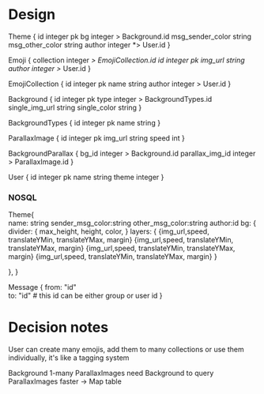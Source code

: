 # Design
Theme {
	id integer pk
	bg integer > Background.id
	msg_sender_color string
	msg_other_color string
	author integer *> User.id
}

Emoji {
    collection integer *> EmojiCollection.id
	id integer pk
	img_url string
	author integer >* User.id
}

EmojiCollection {
	id integer pk
	name string
	author integer > User.id
}

Background {
	id integer pk
	type integer > BackgroundTypes.id
	single_img_url string
	single_color string
}

BackgroundTypes {
	id integer pk
	name string
}

ParallaxImage {
	id integer pk
	img_url string
	speed int
}

BackgroundParallax {
	bg_id integer > Background.id
	parallax_img_id integer > ParallaxImage.id
}



User {
	id integer pk
	name string
	theme integer
} 

### NOSQL 
Theme{  
  name: string 
  sender_msg_color:string
  other_msg_color:string
  author:id
  bg: {   
    divider: { 
      max_height,
      height, 
      color,
    } 
    layers: {
    {img_url,speed, translateYMin, translateYMax, margin}
    {img_url,speed, translateYMin, translateYMax, margin}
    {img_url,speed, translateYMin, translateYMax, margin}
    {img_url,speed, translateYMin, translateYMax, margin}
        }  

  }, 
} 

Message { 
	from: "id"  
	to: "id"  # this id can be either group or user id
}



# Decision notes
User can create many emojis, add them to many collections or use them individually, it's like a tagging system   

Background 1-many ParallaxImages
need Background to query ParallaxImages faster 
-> Map table
